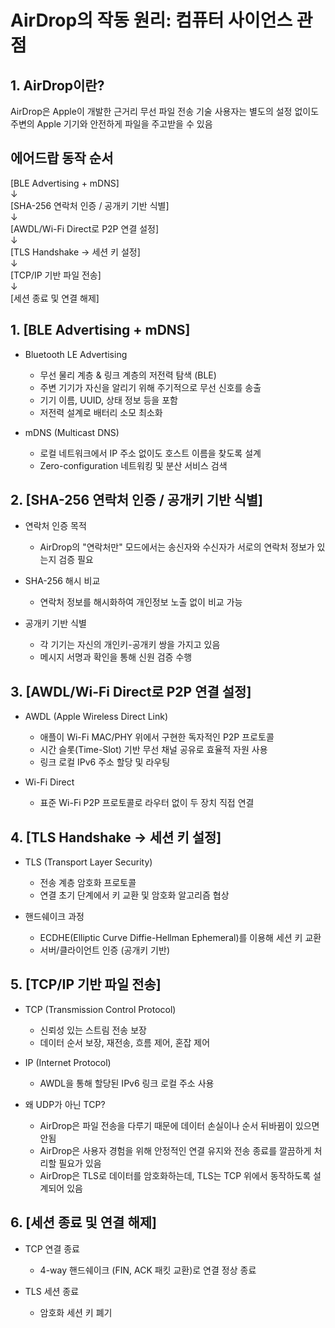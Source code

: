 # AirDrop의 작동 원리: 컴퓨터 사이언스 관점

## 1. AirDrop이란?

AirDrop은 Apple이 개발한 근거리 무선 파일 전송 기술
사용자는 별도의 설정 없이도 주변의 Apple 기기와 안전하게 파일을 주고받을 수 있음

## 에어드랍 동작 순서

[BLE Advertising + mDNS] \
↓ \
[SHA-256 연락처 인증 / 공개키 기반 식별] \
↓ \
[AWDL/Wi-Fi Direct로 P2P 연결 설정] \
↓ \
[TLS Handshake → 세션 키 설정] \
↓ \
[TCP/IP 기반 파일 전송] \
↓ \
[세션 종료 및 연결 해제]



## 1. [BLE Advertising + mDNS]
- Bluetooth LE Advertising
  - 무선 물리 계층 & 링크 계층의 저전력 탐색 (BLE)
  - 주변 기기가 자신을 알리기 위해 주기적으로 무선 신호를 송출
  - 기기 이름, UUID, 상태 정보 등을 포함
  - 저전력 설계로 배터리 소모 최소화

- mDNS (Multicast DNS)
  - 로컬 네트워크에서 IP 주소 없이도 호스트 이름을 찾도록 설계
  - Zero-configuration 네트워킹 및 분산 서비스 검색

    
## 2. [SHA-256 연락처 인증 / 공개키 기반 식별]
- 연락처 인증 목적
  - AirDrop의 "연락처만" 모드에서는 송신자와 수신자가 서로의 연락처 정보가 있는지 검증 필요

- SHA-256 해시 비교
  - 연락처 정보를 해시화하여 개인정보 노출 없이 비교 가능

- 공개키 기반 식별
  - 각 기기는 자신의 개인키-공개키 쌍을 가지고 있음
  - 메시지 서명과 확인을 통해 신원 검증 수행


## 3. [AWDL/Wi-Fi Direct로 P2P 연결 설정]
- AWDL (Apple Wireless Direct Link)
  - 애플이 Wi-Fi MAC/PHY 위에서 구현한 독자적인 P2P 프로토콜
  - 시간 슬롯(Time-Slot) 기반 무선 채널 공유로 효율적 자원 사용
  - 링크 로컬 IPv6 주소 할당 및 라우팅

- Wi-Fi Direct
  - 표준 Wi-Fi P2P 프로토콜로 라우터 없이 두 장치 직접 연결


## 4. [TLS Handshake → 세션 키 설정]
- TLS (Transport Layer Security)
  - 전송 계층 암호화 프로토콜
  - 연결 초기 단계에서 키 교환 및 암호화 알고리즘 협상

- 핸드쉐이크 과정
  - ECDHE(Elliptic Curve Diffie-Hellman Ephemeral)를 이용해 세션 키 교환
  - 서버/클라이언트 인증 (공개키 기반)


## 5. [TCP/IP 기반 파일 전송]
- TCP (Transmission Control Protocol)
  - 신뢰성 있는 스트림 전송 보장
  - 데이터 순서 보장, 재전송, 흐름 제어, 혼잡 제어

- IP (Internet Protocol)
  - AWDL을 통해 할당된 IPv6 링크 로컬 주소 사용

- 왜 UDP가 아닌 TCP?
  - AirDrop은 파일 전송을 다루기 때문에 데이터 손실이나 순서 뒤바뀜이 있으면 안됨
  - AirDrop은 사용자 경험을 위해 안정적인 연결 유지와 전송 종료를 깔끔하게 처리할 필요가 있음
  - AirDrop은 TLS로 데이터를 암호화하는데, TLS는 TCP 위에서 동작하도록 설계되어 있음

## 6. [세션 종료 및 연결 해제]
- TCP 연결 종료
  - 4-way 핸드쉐이크 (FIN, ACK 패킷 교환)로 연결 정상 종료

- TLS 세션 종료
  - 암호화 세션 키 폐기